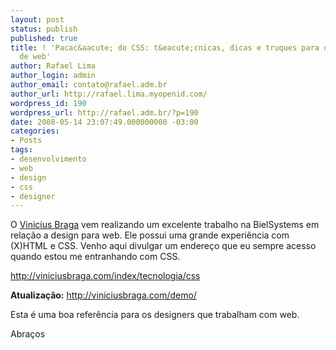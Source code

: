 ```yaml
---
layout: post
status: publish
published: true
title: ! 'Pacac&aacute; do CSS: t&eacute;cnicas, dicas e truques para os designers
  de web'
author: Rafael Lima
author_login: admin
author_email: contato@rafael.adm.br
author_url: http://rafael.lima.myopenid.com/
wordpress_id: 190
wordpress_url: http://rafael.adm.br/?p=190
date: 2008-05-14 23:07:49.000000000 -03:00
categories:
- Posts
tags:
- desenvolvimento
- web
- design
- css
- designer
---
```

O <a href="http://viniciusbraga.com">Vinicius Braga</a> vem realizando um excelente trabalho na BielSystems em rela&ccedil;&atilde;o a design para web. Ele possui uma grande experi&ecirc;ncia com (X)HTML e CSS. Venho aqui divulgar um endere&ccedil;o que eu sempre acesso quando estou me entranhando com CSS.

<a href="http://viniciusbraga.com/index/tecnologia/css">http://viniciusbraga.com/index/tecnologia/css</a>

<strong>Atualiza&ccedil;&atilde;o:</strong> <a href="http://viniciusbraga.com/demo/">http://viniciusbraga.com/demo/</a>

Esta &eacute; uma boa refer&ecirc;ncia para os designers que trabalham com web.

Abra&ccedil;os
